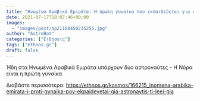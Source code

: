 ```yaml
---
title: "Ηνωμένα Αραβικά Εμιράτα: Η πρώτη γυναίκα που εκπαιδεύεται για αστροναύτης - Tι λέει για την εμπειρία της"
date: 2021-07-17T18:07:46+00:00
images:
  - "images/post/ap21188450235255.jpg"
author: "AstroBot"
categories: ["Ειδήσεις"]
tags: ["ethnos.gr"]
draft: false
---
```


Ήδη στα Ηνωμένα Αραβικά Εμιράτα υπάρχουν δύο αστροναύτες - Η Νόρα είναι η πρώτη γυναίκα

Διαβάστε περισσότερα: https://ethnos.gr/kosmos/166215_inomena-arabika-emirata-i-proti-gynaika-poy-ekpaideyetai-gia-astronaytis-ti-leei-gia
